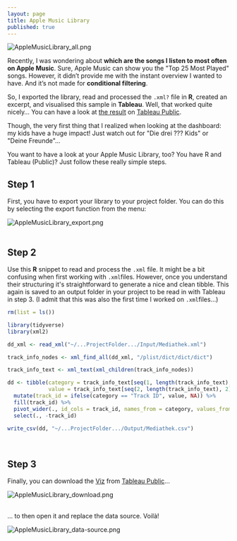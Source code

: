 ```yaml
---
layout: page
title: Apple Music Library
published: true
---
```


![AppleMusicLibrary_all.png]({{site.baseurl}}/img/AppleMusicLibrary_all.png)<br/>

Recently, I was wondering about **which are the songs I listen to most often on Apple Music**. Sure, Apple Music can show you the "Top 25 Most Played" songs. However, it didn’t provide me with the instant overview I wanted to have. And it’s not made for **conditional filtering**.

So, I exported the library, read and processed the `.xml?` file in **R**, created an excerpt, and visualised this sample in **Tableau**. Well, that worked quite nicely… You can have a look at [the result](https://public.tableau.com/profile/thomas.massie#!/vizhome/AppleMusicLibrary/APPLEMUSICMEDIATHEK) on [Tableau Public](https://public.tableau.com/).

Though, the very first thing that I realized when looking at the dashboard: my kids have a huge impact! Just watch out for "Die drei ??? Kids" or "Deine Freunde"...

You want to have a look at your Apple Music Library, too? You have R and Tableau (Public)? Just follow these really simple steps.


## Step 1

First, you have to export your library to your project folder. You can do this by selecting the export function from the menu:

![AppleMusicLibrary_export.png]({{site.baseurl}}/img/AppleMusicLibrary_export.png)<br/><br/>


## Step 2

Use this **R** snippet to read and process the `.xml` file. It might be a bit confusing when first working with `.xml`files. However, once you understand their structuring it's straightforward to generate a nice and clean tibble. This again is saved to an output folder in your project to be read in with Tableau in step 3. (I admit that this was also the first time I worked on `.xml`files...)


```r
rm(list = ls())

library(tidyverse)
library(xml2)

dd_xml <- read_xml("~/...ProjectFolder.../Input/Mediathek.xml")

track_info_nodes <- xml_find_all(dd_xml, "/plist/dict/dict/dict")

track_info_text <- xml_text(xml_children(track_info_nodes))

dd <- tibble(category = track_info_text[seq(1, length(track_info_text), 2)],
             value = track_info_text[seq(2, length(track_info_text), 2)]) %>% 
  mutate(track_id = ifelse(category == "Track ID", value, NA)) %>% 
  fill(track_id) %>% 
  pivot_wider(., id_cols = track_id, names_from = category, values_from = value) %>% 
  select(., -track_id)

write_csv(dd, "~/...ProjectFolder.../Output/Mediathek.csv")

```
<br/>


## Step 3

Finally, you can download the [Viz](https://public.tableau.com/profile/thomas.massie#!/vizhome/AppleMusicLibrary/APPLEMUSICMEDIATHEK) from [Tableau Public](https://public.tableau.com/)... 

![AppleMusicLibrary_download.png]({{site.baseurl}}/img/AppleMusicLibrary_download.png)<br/><br/>

... to then open it and replace the data source. Voilà! 

![AppleMusicLibrary_data-source.png]({{site.baseurl}}/img/AppleMusicLibrary_data-source.png)<br/>



